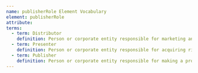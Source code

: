 ```yaml
---
name: publisherRole Element Vocabulary
element: publisherRole
attribute:
terms:
  - term: Distributor
    definition: Person or corporate entity responsible for marketing and arranging for the release, exhibition, and/or distribution of a production. A distributor may deal with only particular areas of distribution, such as cinematic, home video, or digital; this should be identified in an annotation.
  - term: Presenter
    definition: Person or corporate entity responsible for acquiring rights to the source media, packaging it, and offering it to the publisher or distributor.
  - term: Publisher
    definition: Person or corporate entity responsible for making a production available.
---
```

